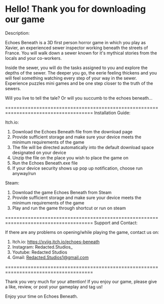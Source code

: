 Hello! Thank you for downloading our game
=====================================================================================
Description:

Echoes Beneath is a 3D first person horror game in which you play as Xavier, an experienced sewer inspector working beneath the streets of France. You will walk down a sewer known for it's mythical stories from the locals and your co-workers.

Inside the sewer, you will do the tasks assigned to you and explore the depths of the sewer. The deeper you go, the eerie feeling thickens and you will feel something watching every step of your way in the sewer. Experience puzzles mini games and be one step closer to the truth of the sewers.

Will you live to tell the tale? Or will you succumb to the echoes beneath...

=====================================================================================
Installation Guide:

Itch.io:
1. Download the Echoes Beneath file from the download page
2. Provide sufficient storage and make sure your device meets the minimum requirements of the game
3. The file will be directed automatically into the default download space designated on your device
4. Unzip the file on the place you wish to place the game on
5. Run the Echoes Beneath.exe file
6. If your device security shows up pop up notification, choose run anyway/run

Steam:
1. Download the game Echoes Beneath from Steam
2. Provide sufficient storage and make sure your device meets the minimum requirements of the game
3. Play and run the game through shortcut or run on steam


=====================================================================================
Support and Contact:

If there are any problems on opening/while playing the game, contact us on:

1. Itch.io: https://xviig.itch.io/echoes-beneath
2. Instagram: Redacted.Studios_
3. Youtube: Redacted Studios
4. Gmail: Redacted.Studios1@gmail.com

=====================================================================================

Thank you very much for your attention!
If you enjoy our game, please give a like, review, or post your gameplay and tag us!

Enjoy your time on Echoes Beneath. 
